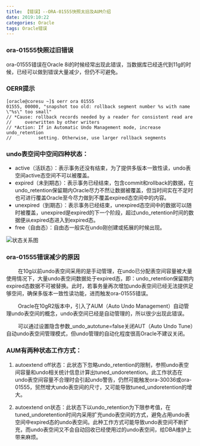 ```yaml
---
title: 【错误】--ORA-01555快照太旧及AUM介绍
date: 2019:10:22  
categories: Oracle
tags: Oracle错误
---
```




### ora-01555快照过旧错误

ora-01555错误在Oracle 8i的时候经常出现此错误，当数据库已经迭代到11g的时候，已经可以做到错误大量减少，但仍不可避免。  

### OERR提示 
```shell
[oracle@coresu ~]$ oerr ora 01555
01555, 00000, "snapshot too old: rollback segment number %s with name \"%s\" too small"
// *Cause: rollback records needed by a reader for consistent read are
//     overwritten by other writers
// *Action: If in Automatic Undo Management mode, increase undo_retention
//          setting. Otherwise, use larger rollback segments
```


### undo表空间中空间四种状态：

* active（活跃态）：表示事务还没有结束，为了提供多版本一致性读，undo表空间active态空间不可以被覆盖。
* expired（未到期态）：表示事务已经结束，包含commit和rollback的数据，在undo_retention保留期内Oracle尽力不然让数据被覆盖，但当时间实在不足时也可进行覆盖Oracle至今尽力做到不覆盖expired态空间中的内容。  
* unexpired（到期态）：表示事务已经结束，unexpired态空间中的数据可以随时被覆盖，unexpired是expired的下一个阶段，超过undo_retention时间的数据便从expired态进入到expired态。
* free（自由态）：自由态一般实在undo刚创建或拓展的时候出现。 

![状态关系图](./ORA-01555/UNDO表空间四中状态关系图.jpg)


### ora-01555错误减少的原因
&nbsp;&nbsp;&nbsp;&nbsp;&nbsp;&nbsp;&nbsp;&nbsp;在10g以前undo表空间采用的是手动管理，在undo已分配表空间容量被大量使用情况下，大量undo表空间数据处于expired态，即：undo_retention保留期内expired态数据不可被替换。此时，若事务量再次增加undo表空间已经无法提供足够空间，确保多版本一致性读功能，进而触发ora-01555错误。 

&nbsp;&nbsp;&nbsp;&nbsp;&nbsp;&nbsp;&nbsp;&nbsp;Oracle在10gR2版本中，引入了AUM（Auto Undo Management）自动管理undo表空间的概念，undo表空间已经是自动管理的，所以很少出现此错误。  

&nbsp;&nbsp;&nbsp;&nbsp;&nbsp;&nbsp;&nbsp;&nbsp;可以通过设置隐含参数_undo_autotune=false关闭AUT（Auto Undo Tune）自动undo表空间管理模式，但undo管理的自动化程度很高Oracle不建议关闭。



### AUM有两种状态工作方式：
1. autoextend off状态：此状态下忽略undo_retention的限制，参照undo表空间容量和undo相关统计信息计算出tuned_undoretention。此工作状态在undo表空间容量不合理时会引起undo警告，仍然可能触发ora-30036或ora-01555，贸然增大undo表空间的尺寸，又可能导致tuned_undoretention的增大。

2. autoextend on状态：此状态下以undo_retention为下限参考值，在tuned_undoretention时间内采用扩充undo表空间的方式，避免占用undo表空间中expired态的undo表空间。此种工作方式可能导致undo表空间不断扩充，而undo表空间又不会自动回收已经使用过的undo表空间，给DBA维护上带来麻烦。













